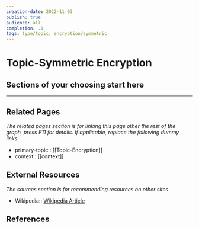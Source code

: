```yaml
---
creation-date: 2022-11-03
publish: true
audience: all
completion: .1
tags: type/topic, encryption/symmetric
---
```

# Topic-Symmetric Encryption

## Sections of your choosing start here

---
## Related Pages
*The related pages section is for linking this page other the rest of the graph, press F11 for details. If applicable, replace the following dummy links.*
- primary-topic:: [[Topic-Encryption]]
- context:: \[\[context\]\]

## External Resources
*The sources section is for recommending resources on other sites*.
- Wikipedia:: [Wikipedia Article](https://en.wikipedia.org/wiki/Symmetric-key_algorithm)

## References
